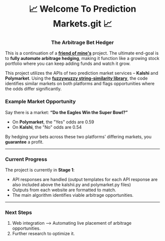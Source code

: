 <h1 align="center">📈 Welcome To Prediction Markets.git 📈</h1>
<h3 align="center">The Arbitrage Bet Hedger</h3>

This is a continuation of a [**friend of mine's**](https://github.com/carterbassler) project. The ultimate end-goal is to **fully automate arbitrage hedging**, making it function like a growing stock portfolio where you can keep adding funds and watch it grow.

This project utilizes the APIs of two prediction market services – **Kalshi** and **Polymarket**. Using the [**fuzzywuzzy string-similarity library**](https://pypi.org/project/fuzzywuzzy/), the code identifies similar markets on both platforms and flags opportunities where the odds differ significantly.

### Example Market Opportunity
Say there is a market: **“Do the Eagles Win the Super Bowl?”** 
- On **Polymarket**, the "Yes" odds are 0.59  
- On **Kalshi**, the "No" odds are 0.54  

By hedging your bets across these two platforms' differing markets, you **guarantee** a profit.

---

### Current Progress
The project is currently in **Stage 1**:
- API responses are handled (output templates for each API response are also included above the kalshii.py and polymarket.py files)
- Outputs from each website are formatted to match.  
- The main algorithm identifies viable arbitrage opportunities.

---

### Next Steps
1. Web integration --> Automating live placement of arbitrage opportunities.  
2. Further research to optimize it.  

